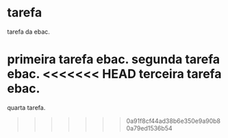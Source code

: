 # tarefa
tarefa da ebac.

primeira tarefa ebac.
segunda tarefa ebac.
<<<<<<< HEAD
terceira tarefa ebac.
=======

quarta tarefa.
>>>>>>> 0a91f8cf44ad38b6e350e9a90b80a79ed1536b54
